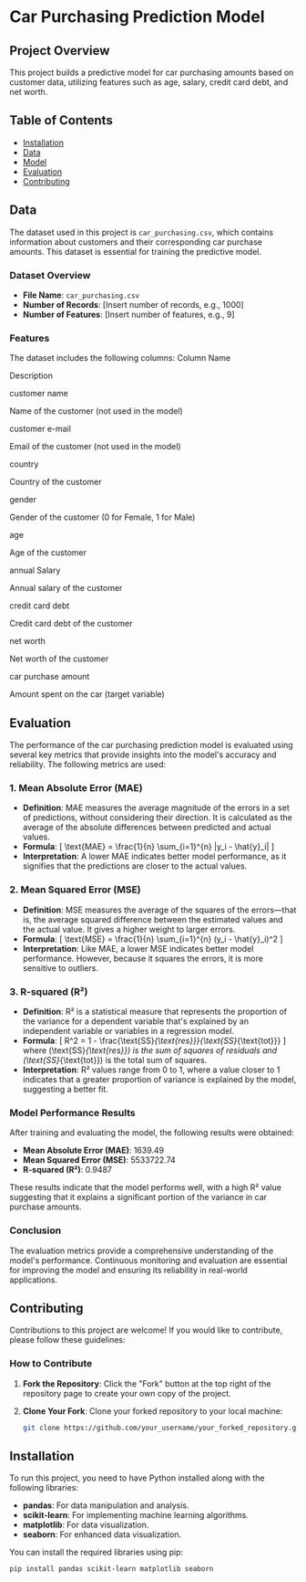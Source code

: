 # Car Purchasing Prediction Model

## Project Overview
This project builds a predictive model for car purchasing amounts based on customer data, utilizing features such as age, salary, credit card debt, and net worth.

## Table of Contents
- [Installation](#installation)
- [Data](#data)
- [Model](#model)
- [Evaluation](#evaluation)
- [Contributing](#contributing)



## Data

The dataset used in this project is `car_purchasing.csv`, which contains information about customers and their corresponding car purchase amounts. This dataset is essential for training the predictive model.

### Dataset Overview
- **File Name**: `car_purchasing.csv`
- **Number of Records**: [Insert number of records, e.g., 1000]
- **Number of Features**: [Insert number of features, e.g., 9]

### Features
The dataset includes the following columns:
Column Name

Description

customer name

Name of the customer (not used in the model)

customer e-mail

Email of the customer (not used in the model)

country

Country of the customer

gender

Gender of the customer (0 for Female, 1 for Male)

age

Age of the customer

annual Salary

Annual salary of the customer

credit card debt

Credit card debt of the customer

net worth

Net worth of the customer

car purchase amount

Amount spent on the car (target variable)
## Evaluation

The performance of the car purchasing prediction model is evaluated using several key metrics that provide insights into the model's accuracy and reliability. The following metrics are used:

### 1. Mean Absolute Error (MAE)
- **Definition**: MAE measures the average magnitude of the errors in a set of predictions, without considering their direction. It is calculated as the average of the absolute differences between predicted and actual values.
- **Formula**: 
  \[
  \text{MAE} = \frac{1}{n} \sum_{i=1}^{n} |y_i - \hat{y}_i|
  \]
- **Interpretation**: A lower MAE indicates better model performance, as it signifies that the predictions are closer to the actual values.

### 2. Mean Squared Error (MSE)
- **Definition**: MSE measures the average of the squares of the errors—that is, the average squared difference between the estimated values and the actual value. It gives a higher weight to larger errors.
- **Formula**: 
  \[
  \text{MSE} = \frac{1}{n} \sum_{i=1}^{n} (y_i - \hat{y}_i)^2
  \]
- **Interpretation**: Like MAE, a lower MSE indicates better model performance. However, because it squares the errors, it is more sensitive to outliers.

### 3. R-squared (R²)
- **Definition**: R² is a statistical measure that represents the proportion of the variance for a dependent variable that's explained by an independent variable or variables in a regression model.
- **Formula**: 
  \[
  R^2 = 1 - \frac{\text{SS}_{\text{res}}}{\text{SS}_{\text{tot}}}
  \]
  where \(\text{SS}_{\text{res}}\) is the sum of squares of residuals and \(\text{SS}_{\text{tot}}\) is the total sum of squares.
- **Interpretation**: R² values range from 0 to 1, where a value closer to 1 indicates that a greater proportion of variance is explained by the model, suggesting a better fit.

### Model Performance Results
After training and evaluating the model, the following results were obtained:
- **Mean Absolute Error (MAE)**: 1639.49
- **Mean Squared Error (MSE)**: 5533722.74
- **R-squared (R²)**: 0.9487

These results indicate that the model performs well, with a high R² value suggesting that it explains a significant portion of the variance in car purchase amounts.

### Conclusion
The evaluation metrics provide a comprehensive understanding of the model's performance. Continuous monitoring and evaluation are essential for improving the model and ensuring its reliability in real-world applications.
## Contributing

Contributions to this project are welcome! If you would like to contribute, please follow these guidelines:

### How to Contribute

1. **Fork the Repository**: Click the "Fork" button at the top right of the repository page to create your own copy of the project.

2. **Clone Your Fork**: Clone your forked repository to your local machine:
   ```bash
   git clone https://github.com/your_username/your_forked_repository.git


## Installation
To run this project, you need to have Python installed along with the following libraries:
- **pandas**: For data manipulation and analysis.
- **scikit-learn**: For implementing machine learning algorithms.
- **matplotlib**: For data visualization.
- **seaborn**: For enhanced data visualization.

You can install the required libraries using pip:

```bash
pip install pandas scikit-learn matplotlib seaborn
